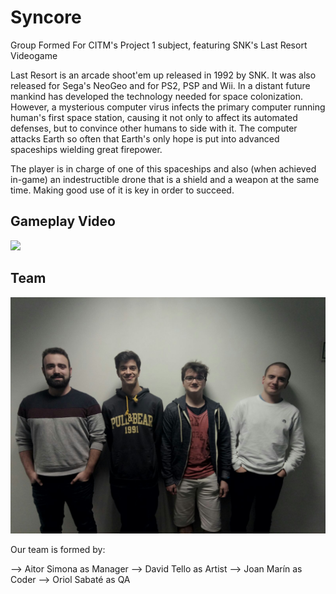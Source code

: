 # Syncore

Group Formed For CITM's Project 1 subject, featuring SNK's Last Resort Videogame

Last Resort is an arcade shoot'em up released in 1992 by SNK. It was also released for Sega's NeoGeo and for PS2, PSP and Wii.
In a distant future mankind has developed the technology needed for space colonization. However, a mysterious computer virus infects the primary computer running human's first space station, causing it not only to affect its automated defenses, but to convince other humans to side with it. The computer attacks Earth so often that Earth's only hope is put into advanced spaceships wielding great firepower.

The player is in charge of one of this spaceships and also (when achieved in-game) an indestructible drone that is a shield and a weapon at the same time. Making good use of it is key in order to succeed.

## Gameplay Video

[![](https://img.youtube.com/vi/kSzxzSNXTC8/0.jpg)](https://www.youtube.com/watch?v=kSzxzSNXTC8)

## Team

<img src="docs/TeamPhoto.jpg">

Our team is formed by: 

--> Aitor Simona as Manager
--> David Tello as Artist
--> Joan Marín as Coder
--> Oriol Sabaté as QA



